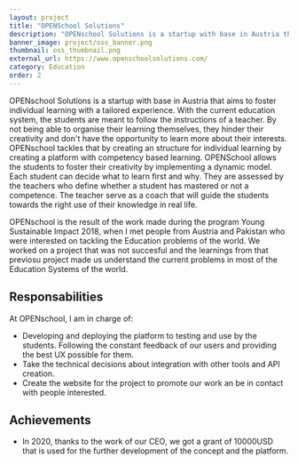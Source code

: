 ```yaml
---
layout: project
title: "OPENSchool Solutions"
description: "OPENschool Solutions is a startup with base in Austria that aims to foster individual learning with a tailored experience. With the current education system, the students are meant to follow the instructions of a teacher. By not being able to organise their learning themselves, they hinder their creativity and don't have the opportunity to learn more about their interests. OPENschool tackles that by creating an structure for individual learning by creating a platform with competency based learning."
banner_image: project/oss_banner.png
thumbnail: oss_thumbnail.png
external_url: https://www.openschoolsolutions.com/
category: Education
order: 2
---
```


OPENschool Solutions is a startup with base in Austria that aims to foster individual learning with a tailored experience. With the current education system, the students are meant to follow the instructions of a teacher. By not being able to organise their learning themselves, they hinder their creativity and don't have the opportunity to learn more about their interests. OPENschool tackles that by creating an structure for individual learning by creating a platform with competency based learning. OPENSchool allows the students to foster their creativity by implementing a dynamic model. Each student can decide what to learn first and why. They are assessed by the teachers who define whether a student has mastered or not a competence. The teacher serve as a coach that will guide the students towards the right use of their knowledge in real life.

OPENschool is the result of the work made during the program Young Sustainable Impact 2018, when I met people from Austria and Pakistan who were interested on tackling the Education problems of the world. We worked on a project that was not succesful and the learnings from that previosu project made us understand the current problems in most of the Education Systems of the world.

## Responsabilities
At OPENschool, I am in charge of:
- Developing and deploying the platform to testing and use by the students. Following the constant feedback of our users and providing the best UX possible for them.
- Take the technical decisions about integration with other tools and API creation.
- Create the website for the project to promote our work an be in contact with people interested.

## Achievements
- In 2020, thanks to the work of our CEO, we got a grant of 10000USD that is used for the further development of the concept and the platform.
